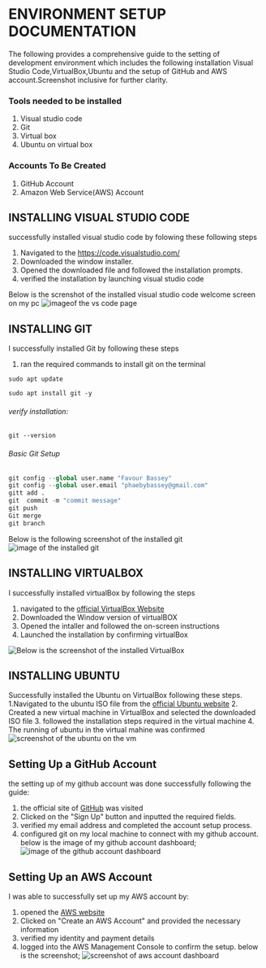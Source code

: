 # ENVIRONMENT SETUP DOCUMENTATION

The following provides a comprehensive guide to the setting of development environment which includes the following installation Visual Studio Code,VirtualBox,Ubuntu and the setup of GitHub and AWS account.Screenshot inclusive for further clarity.

### Tools needed to be installed

1. Visual studio code
2. Git
3. Virtual box
4. Ubuntu on virtual box 


### Accounts To Be Created
1. GitHub  Account
2. Amazon Web Service(AWS) Account

## INSTALLING VISUAL STUDIO CODE
successfully installed visual studio code by folowing these following steps

1. Navigated to the https://code.visualstudio.com/
2. Downloaded the window installer.
3. Opened the downloaded file and followed the installation prompts.
4. verified the installation by launching visual studio code

Below is the screnshot of the installed visual studio code welcome screen on my pc
![imageof the vs code page](https://)


## INSTALLING GIT
I successfully installed Git by following these steps
1. ran the required commands to install git on the terminal

```
sudo apt update
```

```
sudo apt install git -y
```

###### verify installation:

```
git --version
```


###### Basic Git Setup

```python
git config --global user.name "Favour Bassey"
git config --global user.email "phaebybassey@gmail.com"
gitt add .
git  commit -m "commit message"
git push
Git merge
git branch
```

Below is the following screenshot of the installed git
![image of the installed git](https://)

## INSTALLING VIRTUALBOX
I successfully installed virtualBox by following the steps

1. navigated to the [official VirtualBox Website](https://www.virtualbox.org/)
2. Downloaded the Window version of virtualBOX
3. Opened the intaller and followed the on-screen instructions
4. Launched the installation by confirming virtualBox

![Below is the screenshot of the installed VirtualBox](https://)

## INSTALLING UBUNTU
Successfully installed the Ubuntu on VirtualBox following these steps.
1.Navigated to the ubuntu ISO file from the [official Ubuntu website](https://ubuntu.com/)
2. Created a new virtual machine in VirtualBox and selected the downloaded ISO file
3. followed the installation steps required in the virtual machine
4. The running of ubuntu in the virtual mahine was confirmed
![screenshot of the ubuntu on the vm](https://)

## Setting Up a GitHub Account
the setting up of my github account was done successfully following the guide:
1. the official site of [GitHub](https://github.com/) was visited
1. Clicked on the "Sign Up" button and inputted the required fields.
1. verified my email address and completed the account setup process.
1. configured git on my local machine to connect with my github account.
below is the image of my github account dashboard;
![image of the github account dashboard](https://)

## Setting Up an AWS Account
I was able to successfully set up my AWS account by:
1. opened the [AWS website](https://github.com/)
1. Clicked on "Create an AWS Account" and provided the necessary information
1. verified my identity and payment details
1. logged into the AWS Management Console to confirm the setup.
below is the screenshot;
![screenshot of aws account dashboard](https://)
